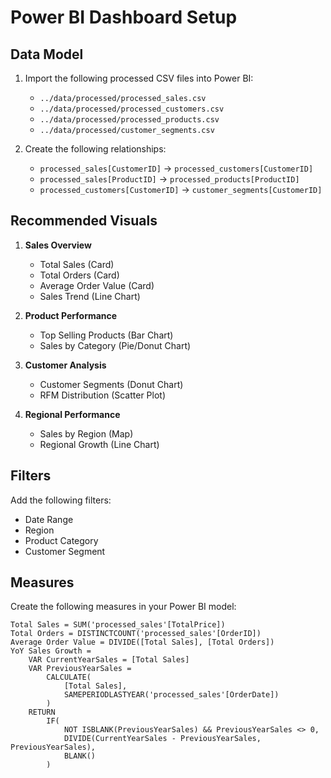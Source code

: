 # Power BI Dashboard Setup

## Data Model
1. Import the following processed CSV files into Power BI:
   - `../data/processed/processed_sales.csv`
   - `../data/processed/processed_customers.csv`
   - `../data/processed/processed_products.csv`
   - `../data/processed/customer_segments.csv`

2. Create the following relationships:
   - `processed_sales[CustomerID]` -> `processed_customers[CustomerID]`
   - `processed_sales[ProductID]` -> `processed_products[ProductID]`
   - `processed_customers[CustomerID]` -> `customer_segments[CustomerID]`

## Recommended Visuals
1. **Sales Overview**
   - Total Sales (Card)
   - Total Orders (Card)
   - Average Order Value (Card)
   - Sales Trend (Line Chart)
   
2. **Product Performance**
   - Top Selling Products (Bar Chart)
   - Sales by Category (Pie/Donut Chart)
   
3. **Customer Analysis**
   - Customer Segments (Donut Chart)
   - RFM Distribution (Scatter Plot)
   
4. **Regional Performance**
   - Sales by Region (Map)
   - Regional Growth (Line Chart)

## Filters
Add the following filters:
- Date Range
- Region
- Product Category
- Customer Segment

## Measures
Create the following measures in your Power BI model:

```dax
Total Sales = SUM('processed_sales'[TotalPrice])
Total Orders = DISTINCTCOUNT('processed_sales'[OrderID])
Average Order Value = DIVIDE([Total Sales], [Total Orders])
YoY Sales Growth = 
    VAR CurrentYearSales = [Total Sales]
    VAR PreviousYearSales = 
        CALCULATE(
            [Total Sales],
            SAMEPERIODLASTYEAR('processed_sales'[OrderDate])
        )
    RETURN
        IF(
            NOT ISBLANK(PreviousYearSales) && PreviousYearSales <> 0,
            DIVIDE(CurrentYearSales - PreviousYearSales, PreviousYearSales),
            BLANK()
        )
```
